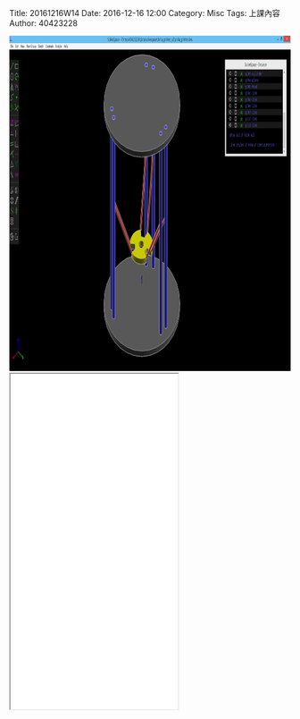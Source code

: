 Title: 20161216W14
Date: 2016-12-16 12:00
Category: Misc
Tags: 上課內容
Author: 40423228


<img src="./../data/delta_printer.png" height="600" width="800" />
<iframe src="W14-delta_printer.html" height="600"></iframe>

